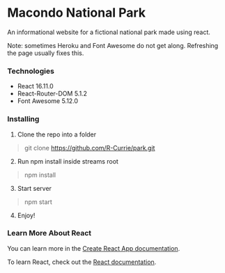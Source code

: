 # Macondo National Park

An informational website for a fictional national park made using react.

Note: sometimes Heroku and Font Awesome do not get along.  Refreshing the page usually fixes this.

### Technologies
* React 16.11.0
* React-Router-DOM 5.1.2
* Font Awesome 5.12.0

### Installing

1. Clone the repo into a folder
> git clone https://github.com/R-Currie/park.git
2. Run npm install inside streams root
> npm install
3. Start server
> npm start
4. Enjoy!

### Learn More About React

You can learn more in the [Create React App documentation](https://facebook.github.io/create-react-app/docs/getting-started).

To learn React, check out the [React documentation](https://reactjs.org/).
